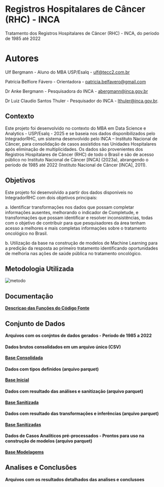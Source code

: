 # Registros Hospitalares de Câncer (RHC) - INCA
Tratamento dos Registros Hospitalares de Câncer (RHC) - INCA, do período de 1985 até 2022 

# Autores
Ulf Bergmann - Aluno do MBA USP/Esalq - ulf@tecc2.com.br

Patrícia Belfiore Fávero - Orientadora - patricia.belfavero@gmail.com 

Dr Anke Bergmann - Pesquisadora do INCA - abergmann@inca.gov.br

Dr Luiz Claudio Santos Thuler - Pesquisador do INCA - lthuler@inca.gov.br.


## Contexto
Este projeto foi desenvolvido no contexto do MBA em Data Science e Analytics - USP/Esalq - 2025 e se baseia nos dados disponibilizados pelo IntegradorRHC, um sistema desenvolvido pelo INCA – Instituto Nacional de Câncer, para consolidação de casos assistidos nas Unidades Hospitalares após eliminação de multiplicidades. Os dados são provenientes dos Registros Hospitalares de Câncer (RHC) de todo o Brasil e são de acesso público no Instituto Nacional de Câncer [INCA] (2023a), abrangendo o período de 1985 até 2022 (Instituto Nacional de Câncer [INCA], 2011).

## Objetivos
Este projeto foi desenvolvido a partir dos dados disponíveis no IntegradorRHC com dois objetivos principais:

a. Identificar transformações nos dados que possam completar informações ausentes, melhorando o indicador de Completude, e transformações que possam identificar e resolver inconsistências, todas com o objetivo de contribuir para que pesquisadores da área tenham acesso a melhores e mais completas informações sobre o tratamento oncológico no Brasil. 

b. Utilização da base na construção de modelos de Machine Learning para a predição da resposta ao primeiro tratamento identificando oportunidades de melhoria nas ações de saúde pública no tratamento oncológico.

## Metodologia Utilizada
![metodo](https://github.com/user-attachments/assets/b8ef489e-3bd4-440e-b553-08db65349e19)


## Documentação

[**Descriçao das Funções do Código Fonte**](https://ulf-tecc2.github.io/rhc_inca/site)

## Conjunto de Dados

**Arquivos com os conjntos de dados gerados - Período de 1985 a 2022** 


#### Dados brutos consolidados em um arquivo único (CSV)
[**Base Consolidada**](https://drive.google.com/uc?export=download&id=1Zt2Kv9DtM7IBdAGDdFwvMogPvceG7KYA) 


#### Dados com tipos definidos (arquivo parquet)
[**Base Inicial**](https://drive.google.com/uc?export=download&id=1oNnt1K2yJhk3FzuK1ELUgUlFT-uf0d9x) 


#### Dados com resultado das análises e sanitização (arquivo parquet)
[**Base Sanitizada**](https://drive.google.com/uc?export=download&id=1P61hUWlMjr53jvomKmxHuLJkVR8XOuAf) 


#### Dados com resultado das transformações e inferências (arquivo parquet)
[**Base Sanitizadas**](https://drive.google.com/uc?export=download&id=1P61hUWlMjr53jvomKmxHuLJkVR8XOuAf) 


#### Dados de Casos Analíticos pré-processados - Prontos para uso na construção de modelos (arquivo parquet)
[**Base Modelagems**](https://drive.google.com/uc?export=download&id=1Bj0FcA6lO6PJfJs5-i003Ldgag4q_jP-) 



## Analises e Conclusões
**Arquivos com os resultados detalhados das analises e conclusoes**

